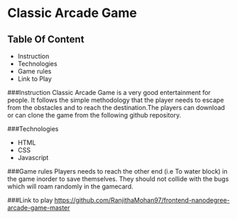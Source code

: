 # Classic Arcade Game

## Table Of Content

* Instruction
* Technologies
* Game rules
* Link to Play

###Instruction
Classic Arcade Game is a very good entertainment for people. It follows the simple methodology that the player needs to escape from the obstacles and to reach the destination.The players can download or can clone the game from the following github repository.

###Technologies
* HTML
* CSS
* Javascript

###Game rules
Players needs to reach the other end (i.e To water block) in the game inorder to save themselves. They should not collide with the bugs which will roam randomly in the gamecard. 

###Link to play
https://github.com/RanjithaMohan97/frontend-nanodegree-arcade-game-master


